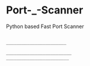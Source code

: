 # Port-_-Scanner
Python based Fast Port Scanner


                                                                              _______________________
                                                    _________________________                         ________________________
